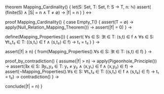 theorem Mapping_Cardinality() {
  let(S: Set, T: Set, f: S → T, n: ℕ)
  assert(
    (finite(S) ∧ |S| = n ∧ T ≠ ∅) →
    |f| = n
  )
} ↔

proof Mapping_Cardinality() {
  case Empty_T() {
    assert(T = ∅) →
    apply(Null_Relation_Mapping_Theorem()) →
    assert(|f| = 0)
  } →

  define(Mapping_Properties()) {
    assert(
      ∀s ∈ S: ∃t ∈ T: ⟨s,t⟩ ∈ f ∧
      ∀s ∈ S: ∀t₁,t₂ ∈ T: (⟨s,t₁⟩ ∈ f ∧ ⟨s,t₂⟩ ∈ f) → t₁ = t₂
    )
  } →

  assert(|f| ≥ n) {
    from(Mapping_Properties().∀s ∈ S: ∃t ∈ T: ⟨s,t⟩ ∈ f)
  } →

  proof_by_contradiction() {
    assume(|f| > n) →
    apply(Pigeonhole_Principle()) →
    assert(∃x ∈ S: ∃y₁,y₂ ∈ T: y₁ ≠ y₂ ∧ ⟨x,y₁⟩ ∈ f ∧ ⟨x,y₂⟩ ∈ f) →
    assert(¬Mapping_Properties().∀s ∈ S: ∀t₁,t₂ ∈ T: (⟨s,t₁⟩ ∈ f ∧ ⟨s,t₂⟩ ∈ f) → t₁ = t₂) →
    contradiction()
  } →

  conclude(|f| = n)
}